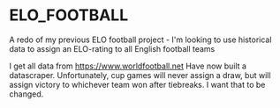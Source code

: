 # ELO_FOOTBALL
A redo of my previous ELO football project - I'm looking to use historical data to assign an ELO-rating to all English football teams

I get all data from https://www.worldfootball.net 
Have now built a datascraper. 
Unfortunately, cup games will never assign a draw, but will assign victory to whichever team won after tiebreaks. 
I want that to be changed. 
